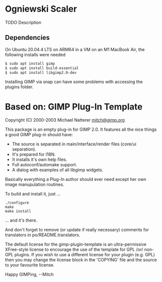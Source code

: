 # Ogniewski Scaler

TODO Description

## Dependencies
On Ubuntu 20.04.4 LTS on ARM64 in a VM on an M1 MacBook Air, the following installs were needed
```bash
$ sudo apt install gimp
$ sudo apt install build-essential
$ sudo apt install libgimp2.0-dev
```
Installing GIMP via snap can have some problems with accessing the plugins folder.


Based on: GIMP Plug-In Template
=====================

Copyright (C) 2000-2003  Michael Natterer <mitch@gimp.org>


This package is an empty plug-in for GIMP 2.0. It features all the
nice things a good GIMP plug-in should have:

- The source is separated in main/interface/render files (core/ui separation).
- It's prepared for I18N.
- It installs it's own help files.
- Full autoconf/automake support.
- A dialog with examples of all libgimp widgets.

Basically everything a Plug-In author should ever need except
her own image manupulation routines.


To build and install it, just ...

	./configure
	make
	make install

 ... and it's there.

And don't forget to remove (or update if really necessary) comments
for translators in po/README.translators.

The default license for the gimp-plugin-template is an ultra-permissive
XFree-style license to encourage the use of the template for GPL /or/
non-GPL plugins.  If you wish to use a different license for your plugin
(e.g. GPL) then you may change the license block in the 'COPYING' file
and the source to your favourite license.


Happy GIMPing,
--Mitch
